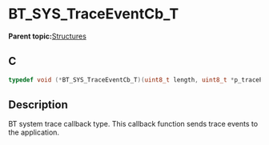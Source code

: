 # BT\_SYS\_TraceEventCb\_T

**Parent topic:**[Structures](GUID-358C319B-60F3-4200-A851-DCF9BCB980C3.md)

## C

```c
typedef void (*BT_SYS_TraceEventCb_T)(uint8_t length, uint8_t *p_tracePayload);
```

## Description

BT system trace callback type. This callback function sends trace events to the application.

